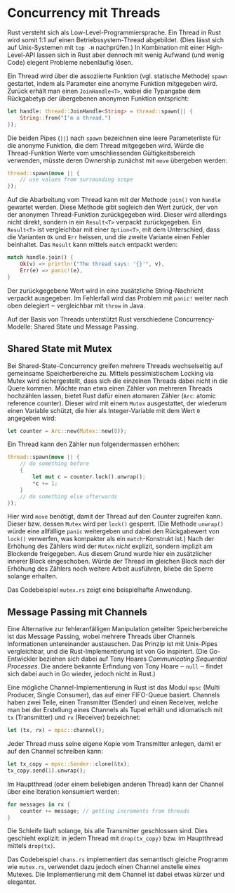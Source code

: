 # Concurrency mit Threads

Rust versteht sich als Low-Level-Programmiersprache. Ein Thread in Rust wird
somit 1:1 auf einen Betriebssystem-Thread abgebildet. (Dies lässt sich auf
Unix-Systemen mit `top -H` nachprüfen.) In Kombination mit einer High-Level-API
lassen sich in Rust aber dennoch mit wenig Aufwand (und wenig
Code) elegent Probleme nebenläufig lösen.

Ein Thread wird über die assoziierte Funktion (vgl. statische Methode) `spawn`
gestartet, indem als Parameter eine anonyme Funktion mitgegeben wird. Zurück
erhält man einen `JoinHandle<T>`, wobei die Typangabe dem Rückgabetyp der
übergebenen anonymen Funktion entspricht:

```rust
let handle: thread::JoinHandle<String> = thread::spawn(|| {
    String::from("I'm a thread.")
});
```

Die beiden Pipes (`||`) nach `spawn` bezeichnen eine leere Parameterliste für
die anonyme Funktion, die dem Thread mitgegeben wird. Würde die Thread-Funktion
Werte vom umschliessenden Gültigkeitsbereich verwenden, müsste deren Ownership
zunächst mit `move` übergeben werden:

```rust
thread::spawn(move || {
    // use values from surrounding scope
});
```

Auf die Abarbeitung vom Thread kann mit der Methode `join()` von `handle`
gewartet werden. Diese Methode gibt sogleich den Wert zurück, der von der
anonymen Thread-Funktion zurückgegeben wird. Dieser wird allerdings nicht
direkt, sondern in ein `Result<T>` verpackt zurückgegeben. Ein `Result<T>` ist
vergleichbar mit einer `Option<T>`, mit dem Unterschied, dass die Varianten
`Ok` und `Err` heissen, und die zweite Variante einen Fehler beinhaltet. Das
`Result` kann mittels `match` entpackt werden:

```rust
match handle.join() {
    Ok(v) => println!("The thread says: '{}'", v),
    Err(e) => panic!(e),
}
```

Der zurückgegebene Wert wird in eine zusätzliche String-Nachricht verpackt
ausgegeben. Im Fehlerfall wird das Problem mit `panic!` weiter nach oben
delegiert ‒ vergleichbar mit `throw` in Java.

Auf der Basis von Threads unterstützt Rust verschiedene Concurrency-Modelle:
Shared State und Message Passing.

## Shared State mit Mutex

Bei Shared-State-Concurrency greifen mehrere Threads wechselseitig auf
gemeinsame Speicherbereiche zu. Mittels pessimistischem Locking via Mutex wird
sichergestellt, dass sich die einzelnen Threads dabei nicht in die Quere
kommen. Möchte man etwa einen Zähler von mehreren Threads hochzählen lassen,
bietet Rust dafür einen atomaren Zähler (`Arc`: atomic reference counter).
Dieser wird mit einem `Mutex` ausgestattet, der wiederum einen Variable
schützt, die hier als Integer-Variable mit dem Wert `0` angegeben wird:

```rust
let counter = Arc::new(Mutex::new(0));
```

Ein Thread kann den Zähler nun folgendermassen erhöhen:

```rust
thread::spawn(move || {
    // do something before
    {
        let mut c = counter.lock().unwrap();
        *c += 1;
    }
    // do something else afterwards
});
```

Hier wird `move` benötigt, damit der Thread auf den Counter zugreifen kann.
Dieser bzw. dessen `Mutex` wird per `lock()` gesperrt. (Die Methode `unwrap()`
würde eine allfällige `panic` weitergeben und dabei den Rückgabewert von
`lock()` verwerfen, was kompakter als ein `match`-Konstrukt ist.) Nach der
Erhöhung des Zählers wird der `Mutex` _nicht_ explizit, sondern implizit am
Blockende freigegeben. Aus diesem Grund wurde hier ein zusätzlicher innerer
Block eingeschoben. Würde der Thread im gleichen Block nach der Erhöhung des
Zählers noch weitere Arbeit ausführen, bliebe die Sperre solange erhalten.

Das Codebeispiel `mutex.rs` zeigt eine beispielhafte Anwendung.

## Message Passing mit Channels

Eine Alternative zur fehleranfälligen Manipulation geteilter Speicherbereiche
ist das Message Passing, wobei mehrere Threads über Channels Informationen
untereinander austauschen. Das Prinzip ist mit Unix-Pipes vergleichbar, und die
Rust-Implementierung ist von Go inspiriert. (Die Go-Entwickler beziehen sich
dabei auf Tony Hoares _Communicating Sequential Processes_. Die andere bekannte
Erfindung von Tony Hoare ‒ `null` ‒ findet sich dabei auch in Go wieder, jedoch
nicht in Rust.)

Eine mögliche Channel-Implementierung in Rust ist das Modul `mpsc` (Multi
Producer, Single Consumer), das auf einer FIFO-Queue basiert. Channels haben
zwei Teile, einen Transmitter (Sender) und einen Receiver, welche man bei der
Erstellung eines Channels als Tupel erhält und idiomatisch mit `tx`
(Transmitter) und `rx` (Receiver) bezeichnet:

```rust
let (tx, rx) = mpsc::channel();
```

Jeder Thread muss seine eigene Kopie vom Transmitter anlegen, damit er auf den
Channel schreiben kann:

```rust
let tx_copy = mpsc::Sender::clone(&tx);
tx_copy.send(1).unwrap();
```

Im Hauptthread (oder einem beliebigen anderen Thread) kann der Channel über
eine Iteration konsumiert werden:

```rust
for messages in rx {
    counter += message; // getting increments from threads
}
```

Die Schleife läuft solange, bis alle Transmitter geschlossen sind. Dies
geschieht explizit: in jedem Thread mit `drop(tx_copy)` bzw. im Hauptthread
mittels `drop(tx)`.

Das Codebeispiel `chans.rs` implementiert das semantisch gleiche Programm wie
`mutex.rs`, verwendet dazu jedoch einen Channel anstelle eines Mutexes. Die
Implementierung mit dem Channel ist dabei etwas kürzer und eleganter.

